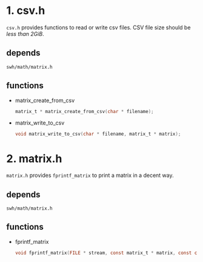 # 1. csv.h
`csv.h` provides functions to read or write csv files. CSV file size should be *less than 2GiB*.

## depends
`swh/math/matrix.h`

## functions
* matrix_create_from_csv
   ```C
   matrix_t * matrix_create_from_csv(char * filename);
   ```

* matrix_write_to_csv
   ```C
   void matrix_write_to_csv(char * filename, matrix_t * matrix);
   ```

# 2. matrix.h
`matrix.h` provides `fprintf_matrix` to print a matrix in a decent way.

## depends
`swh/math/matrix.h`

## functions
* fprintf_matrix
   ```C
   void fprintf_matrix(FILE * stream, const matrix_t * matrix, const char * name);
   ```


